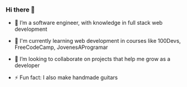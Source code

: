 ### Hi there 👋
- 🔭 I’m a software engineer, with knowledge in full stack web development

- 🌱 I'm currently learning web development in courses like 100Devs, FreeCodeCamp, JovenesAProgramar

- 👯 I’m looking to collaborate on projects that help me grow as a developer

- ⚡ Fun fact: I also make handmade guitars
